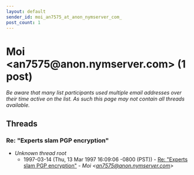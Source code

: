 ```yaml
---
layout: default
sender_id: moi_an7575_at_anon_nymserver_com_
post_count: 1
---
```


# Moi <an7575<span>@</span>anon.nymserver.com> (1 post)

_Be aware that many list participants used multiple email addresses over their time active on the list. As such this page may not contain all threads available._

## Threads

### Re: "Experts slam PGP encryption"
+ _Unknown thread root_
  + 1997-03-14 (Thu, 13 Mar 1997 16:09:06 -0800 (PST)) - [Re: "Experts slam PGP encryption"](/archive/1997/03/8adb0a1e5c941b88831c8514ad16c6313545b1aab3d673aa274e610a909e6845) - _Moi \<an7575@anon.nymserver.com\>_

